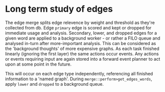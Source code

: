 # Long term study of edges

The edge merge splits edge relevence by weight and threshold as they're collected
from db. Edge `primary` edge is scored and kept or dropped for immediate usage and
analysis.
Secondary, lower, and dropped edges for a given word are applied to a background worker -
or rather a FILO queue and analysed in-turn after more-important analysis.
This can be considered as the 'background thoughts' of more expensive graphs. As each
task finished linearly (ignoring the first layer) the same actions occur events. Any
actions or events requiring input are again stored into a forward event planner to act upon
at some point in the future.

This will occur on each edge type independently, referencing all finished information
to a 'named graph'. During `merge::perform>get_edges_words`, apply `lower` and `dropped` to a background queue.
